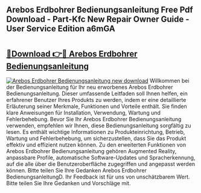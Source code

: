 ## Arebos Erdbohrer Bedienungsanleitung Free Pdf Download - Part-Kfc New Repair Owner Guide - User Service Edition a6mGA

# <h2><a href="http://df3ozm.blite.top/?on=Arebos+Erdbohrer+Bedienungsanleitung">🔗Download 👉🔴 Arebos Erdbohrer Bedienungsanleitung</a></h2>

[![Arebos Erdbohrer Bedienungsanleitung new download](https://i.imgur.com/lujVjoI.png)](http://df3ozm.blite.top/?on=Arebos+Erdbohrer+Bedienungsanleitung)
Willkommen bei der Bedienungsanleitung für Ihr neu erworbenes Arebos Erdbohrer Bedienungsanleitung. Dieser umfassende Leitfaden soll Ihnen helfen, ein erfahrener Benutzer Ihres Produkts zu werden, indem er eine detaillierte Erläuterung seiner Merkmale, Funktionen und Vorteile enthält. Sie finden klare Anweisungen für Installation, Verwendung, Wartung und Fehlerbehebung. Bevor Sie Ihr Arebos Erdbohrer Bedienungsanleitung verwenden, empfehlen wir Ihnen, diese Bedienungsanleitung sorgfältig zu lesen. Es enthält wichtige Informationen zu Produkteinrichtung, Betrieb, Wartung und Fehlerbehebung, um sicherzustellen, dass Sie das Produkt effektiv und effizient nutzen können. Zu den erweiterten Funktionen von Arebos Erdbohrer Bedienungsanleitung gehören Augmented Reality, anpassbare Profile, automatische Software-Updates und Spracherkennung, auf die alle über die Benutzeroberfläche zugegriffen und angepasst werden können. Bitte teilen Sie Ihre Gedanken Arebos Erdbohrer BedienungsanleitungD. Ihr Feedback ist für uns von unschätzbarem Wert. Bitte teilen Sie Ihre Gedanken und Vorschläge mit.
